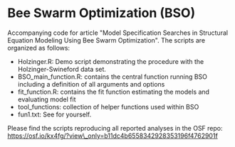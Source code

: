 # Bee Swarm Optimization (BSO)
Accompanying code for article "Model Specification Searches in Structural Equation Modeling Using Bee Swarm Optimization". The scripts are organized as follows:
- Holzinger.R: Demo script demonstrating the procedure with the Holzinger-Swineford data set.
- BSO_main_function.R: contains the central function running BSO including a definition of all arguments and options
- fit_function.R: contains the fit function estimating the models and evaluating model fit
- tool_functions: collection of helper functions used within BSO
- fun1.txt: See for yourself.

Please find the scripts reproducing all reported analyses in the OSF repo: https://osf.io/kx4fg/?view\_only=b11dc4b6558342928353196f4762901f
